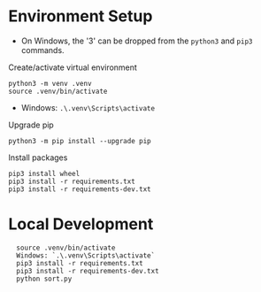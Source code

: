 # Environment Setup

- On Windows, the '3' can be dropped from the `python3` and `pip3` commands.

Create/activate virtual environment

```
python3 -m venv .venv
source .venv/bin/activate
```

- Windows: `.\.venv\Scripts\activate`

Upgrade pip

```
python3 -m pip install --upgrade pip
```

Install packages

```
pip3 install wheel
pip3 install -r requirements.txt
pip3 install -r requirements-dev.txt
```

# Local Development

```
  source .venv/bin/activate
  Windows: `.\.venv\Scripts\activate`
  pip3 install -r requirements.txt
  pip3 install -r requirements-dev.txt
  python sort.py
```
